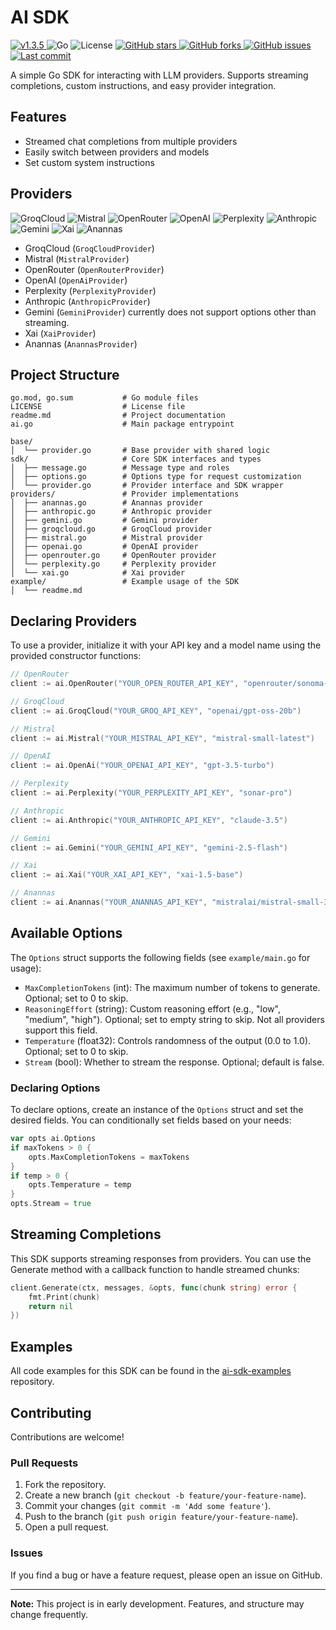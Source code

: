 # AI SDK

<p align="left">
    <a href="https://github.com/unsafe0x0/ai-sdk/releases/tag/v1.3.5">
        <img src="https://img.shields.io/badge/v1.3.5-blue.svg" alt="v1.3.5">
    </a>
    <img src="https://img.shields.io/badge/Go-00ADD8?logo=go&labelColor=white" alt="Go">
    <img src="https://img.shields.io/badge/License-MIT-green" alt="License">
    <a href="https://github.com/unsafe0x0/ai">
        <img src="https://img.shields.io/github/stars/unsafe0x0/ai?style=social" alt="GitHub stars">
        <img src="https://img.shields.io/github/forks/unsafe0x0/ai?style=social" alt="GitHub forks">
        <img src="https://img.shields.io/github/issues/unsafe0x0/ai" alt="GitHub issues">
        <img src="https://img.shields.io/github/last-commit/unsafe0x0/ai" alt="Last commit">
    </a>
    <br/>
</p>

A simple Go SDK for interacting with LLM providers. Supports streaming completions, custom instructions, and easy provider integration.

## Features

- Streamed chat completions from multiple providers
- Easily switch between providers and models
- Set custom system instructions

## Providers

   <div align="left">
    <img src="https://img.shields.io/badge/GroqCloud-FF6F00" alt="GroqCloud">
    <img src="https://img.shields.io/badge/Mistral-1976D2" alt="Mistral">
    <img src="https://img.shields.io/badge/OpenRouter-43A047" alt="OpenRouter">
    <img src="https://img.shields.io/badge/OpenAI-6E4AFF" alt="OpenAI">
    <img src="https://img.shields.io/badge/Perplexity-00B8D4" alt="Perplexity">
    <img src="https://img.shields.io/badge/Anthropic-FF4081" alt="Anthropic">
    <img src="https://img.shields.io/badge/Gemini-7C4DFF" alt="Gemini">
    <img src="https://img.shields.io/badge/Xai-FFFFFF" alt="Xai">
    <img src="https://img.shields.io/badge/Anannas-FF6F00" alt="Anannas">
    <br/>
    </div>

- GroqCloud (`GroqCloudProvider`)
- Mistral (`MistralProvider`)
- OpenRouter (`OpenRouterProvider`)
- OpenAI (`OpenAiProvider`)
- Perplexity (`PerplexityProvider`)
- Anthropic (`AnthropicProvider`)
- Gemini (`GeminiProvider`) currently does not support options other than streaming.
- Xai (`XaiProvider`)
- Anannas (`AnannasProvider`)

## Project Structure

```text
go.mod, go.sum           # Go module files
LICENSE                  # License file
readme.md                # Project documentation
ai.go                    # Main package entrypoint

base/
│  └── provider.go       # Base provider with shared logic
sdk/                     # Core SDK interfaces and types
│  ├── message.go        # Message type and roles
│  ├── options.go        # Options type for request customization
│  └── provider.go       # Provider interface and SDK wrapper
providers/               # Provider implementations
│  ├── anannas.go        # Anannas provider
│  ├── anthropic.go      # Anthropic provider
│  ├── gemini.go         # Gemini provider
│  ├── groqcloud.go      # GroqCloud provider
│  ├── mistral.go        # Mistral provider
│  ├── openai.go         # OpenAI provider
│  ├── openrouter.go     # OpenRouter provider
│  └── perplexity.go     # Perplexity provider
│  └── xai.go            # Xai provider
example/                 # Example usage of the SDK
│  └── readme.md
```

## Declaring Providers

To use a provider, initialize it with your API key and a model name using the provided constructor functions:

```go
// OpenRouter
client := ai.OpenRouter("YOUR_OPEN_ROUTER_API_KEY", "openrouter/sonoma-dusk-alpha")

// GroqCloud
client := ai.GroqCloud("YOUR_GROQ_API_KEY", "openai/gpt-oss-20b")

// Mistral
client := ai.Mistral("YOUR_MISTRAL_API_KEY", "mistral-small-latest")

// OpenAI
client := ai.OpenAi("YOUR_OPENAI_API_KEY", "gpt-3.5-turbo")

// Perplexity
client := ai.Perplexity("YOUR_PERPLEXITY_API_KEY", "sonar-pro")

// Anthropic
client := ai.Anthropic("YOUR_ANTHROPIC_API_KEY", "claude-3.5")

// Gemini
client := ai.Gemini("YOUR_GEMINI_API_KEY", "gemini-2.5-flash")

// Xai
client := ai.Xai("YOUR_XAI_API_KEY", "xai-1.5-base")

// Anannas
client := ai.Anannas("YOUR_ANANNAS_API_KEY", "mistralai/mistral-small-3.2-24b-instruct:free")
```

## Available Options

The `Options` struct supports the following fields (see `example/main.go` for usage):

- `MaxCompletionTokens` (int): The maximum number of tokens to generate. Optional; set to 0 to skip.
- `ReasoningEffort` (string): Custom reasoning effort (e.g., "low", "medium", "high"). Optional; set to empty string to skip. Not all providers support this field.
- `Temperature` (float32): Controls randomness of the output (0.0 to 1.0). Optional; set to 0 to skip.
- `Stream` (bool): Whether to stream the response. Optional; default is false.

### Declaring Options

To declare options, create an instance of the `Options` struct and set the desired fields. You can conditionally set fields based on your needs:

```go
var opts ai.Options
if maxTokens > 0 {
    opts.MaxCompletionTokens = maxTokens
}
if temp > 0 {
    opts.Temperature = temp
}
opts.Stream = true
```

## Streaming Completions

This SDK supports streaming responses from providers. You can use the Generate method with a callback function to handle streamed chunks:

```go
client.Generate(ctx, messages, &opts, func(chunk string) error {
    fmt.Print(chunk)
    return nil
})
```

## Examples

All code examples for this SDK can be found in the [ai-sdk-examples](https://github.com/unsafe0x0/ai-sdk-examples) repository.

## Contributing

Contributions are welcome!

### Pull Requests

1.  Fork the repository.
2.  Create a new branch (`git checkout -b feature/your-feature-name`).
3.  Commit your changes (`git commit -m 'Add some feature'`).
4.  Push to the branch (`git push origin feature/your-feature-name`).
5.  Open a pull request.

### Issues

If you find a bug or have a feature request, please open an issue on GitHub.

---

**Note:** This project is in early development. Features, and structure may change frequently.
